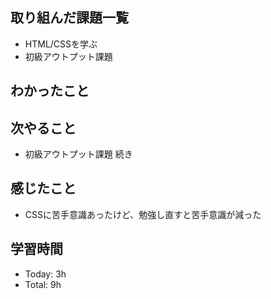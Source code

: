 ## 取り組んだ課題一覧
- HTML/CSSを学ぶ
- 初級アウトプット課題

## わかったこと

## 次やること
- 初級アウトプット課題 続き

## 感じたこと
- CSSに苦手意識あったけど、勉強し直すと苦手意識が減った

## 学習時間
- Today: 3h
- Total: 9h
